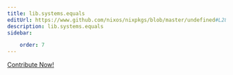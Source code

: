 ```yaml
---
title: lib.systems.equals
editUrl: https://www.github.com/nixos/nixpkgs/blob/master/undefined#L28C8
description: lib.systems.equals
sidebar:

    order: 7
---
```


<a href="https://www.github.com/nixos/nixpkgs/blob/master/undefined#L28C8">Contribute Now!</a>



